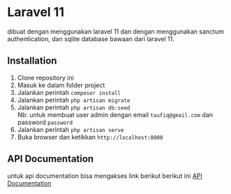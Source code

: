 # Laravel 11
dibuat dengan menggunakan laravel 11 dan dengan menggunakan sanctum authentication, dan sqlite database bawaan dari laravel 11.

## Installation
1. Clone repository ini
2. Masuk ke dalam folder project
3. Jalankan perintah ```composer install```
4. Jalankan perintah `php artisan migrate`
5. Jalankan perintah `php artisan db:seed`
<br> Nb: untuk membuat user admin dengan email `taufiq@gmail.com` dan password `password`
6. Jalankan perintah `php artisan serve`
7. Buka browser dan ketikkan `http://localhost:8000`

## API Documentation
untuk api documentation bisa mengakses link berikut berikut ini [API Documentation](https://documenter.getpostman.com/view/23814042/2sA3XMhhwP)
